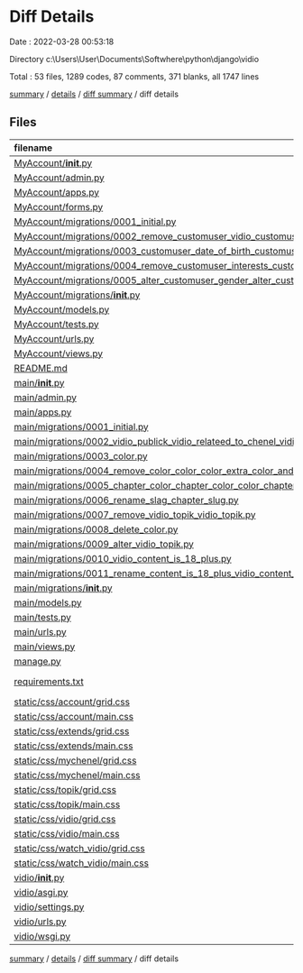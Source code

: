 # Diff Details

Date : 2022-03-28 00:53:18

Directory c:\Users\User\Documents\Softwhere\python\django\vidio

Total : 53 files,  1289 codes, 87 comments, 371 blanks, all 1747 lines

[summary](results.md) / [details](details.md) / [diff summary](diff.md) / diff details

## Files
| filename | language | code | comment | blank | total |
| :--- | :--- | ---: | ---: | ---: | ---: |
| [MyAccount/__init__.py](/MyAccount/__init__.py) | Python | 0 | 0 | 1 | 1 |
| [MyAccount/admin.py](/MyAccount/admin.py) | Python | 5 | 1 | 0 | 6 |
| [MyAccount/apps.py](/MyAccount/apps.py) | Python | 4 | 0 | 3 | 7 |
| [MyAccount/forms.py](/MyAccount/forms.py) | Python | 11 | 0 | 3 | 14 |
| [MyAccount/migrations/0001_initial.py](/MyAccount/migrations/0001_initial.py) | Python | 47 | 1 | 7 | 55 |
| [MyAccount/migrations/0002_remove_customuser_vidio_customuser_active_and_more.py](/MyAccount/migrations/0002_remove_customuser_vidio_customuser_active_and_more.py) | Python | 27 | 1 | 6 | 34 |
| [MyAccount/migrations/0003_customuser_date_of_birth_customuser_gender_and_more.py](/MyAccount/migrations/0003_customuser_date_of_birth_customuser_gender_and_more.py) | Python | 22 | 1 | 6 | 29 |
| [MyAccount/migrations/0004_remove_customuser_interests_customuser_interests.py](/MyAccount/migrations/0004_remove_customuser_interests_customuser_interests.py) | Python | 17 | 1 | 6 | 24 |
| [MyAccount/migrations/0005_alter_customuser_gender_alter_customuser_interests.py](/MyAccount/migrations/0005_alter_customuser_gender_alter_customuser_interests.py) | Python | 18 | 1 | 6 | 25 |
| [MyAccount/migrations/__init__.py](/MyAccount/migrations/__init__.py) | Python | 0 | 0 | 1 | 1 |
| [MyAccount/models.py](/MyAccount/models.py) | Python | 38 | 1 | 14 | 53 |
| [MyAccount/tests.py](/MyAccount/tests.py) | Python | 1 | 1 | 2 | 4 |
| [MyAccount/urls.py](/MyAccount/urls.py) | Python | 9 | 0 | 2 | 11 |
| [MyAccount/views.py](/MyAccount/views.py) | Python | 39 | 1 | 11 | 51 |
| [README.md](/README.md) | Markdown | 22 | 0 | 12 | 34 |
| [main/__init__.py](/main/__init__.py) | Python | 0 | 0 | 1 | 1 |
| [main/admin.py](/main/admin.py) | Python | 13 | 1 | 5 | 19 |
| [main/apps.py](/main/apps.py) | Python | 4 | 0 | 3 | 7 |
| [main/migrations/0001_initial.py](/main/migrations/0001_initial.py) | Python | 19 | 1 | 7 | 27 |
| [main/migrations/0002_vidio_publick_vidio_relateed_to_chenel_vidio_watched.py](/main/migrations/0002_vidio_publick_vidio_relateed_to_chenel_vidio_watched.py) | Python | 26 | 1 | 6 | 33 |
| [main/migrations/0003_color.py](/main/migrations/0003_color.py) | Python | 15 | 1 | 6 | 22 |
| [main/migrations/0004_remove_color_color_color_extra_color_and_more.py](/main/migrations/0004_remove_color_color_color_extra_color_and_more.py) | Python | 47 | 1 | 6 | 54 |
| [main/migrations/0005_chapter_color_chapter_color_color_chapter_color2_and_more.py](/main/migrations/0005_chapter_color_chapter_color_color_chapter_color2_and_more.py) | Python | 33 | 1 | 6 | 40 |
| [main/migrations/0006_rename_slag_chapter_slug.py](/main/migrations/0006_rename_slag_chapter_slug.py) | Python | 12 | 1 | 6 | 19 |
| [main/migrations/0007_remove_vidio_topik_vidio_topik.py](/main/migrations/0007_remove_vidio_topik_vidio_topik.py) | Python | 16 | 1 | 6 | 23 |
| [main/migrations/0008_delete_color.py](/main/migrations/0008_delete_color.py) | Python | 10 | 1 | 6 | 17 |
| [main/migrations/0009_alter_vidio_topik.py](/main/migrations/0009_alter_vidio_topik.py) | Python | 12 | 1 | 6 | 19 |
| [main/migrations/0010_vidio_content_is_18_plus.py](/main/migrations/0010_vidio_content_is_18_plus.py) | Python | 12 | 1 | 6 | 19 |
| [main/migrations/0011_rename_content_is_18_plus_vidio_content_is_only_18_plus.py](/main/migrations/0011_rename_content_is_18_plus_vidio_content_is_only_18_plus.py) | Python | 12 | 1 | 6 | 19 |
| [main/migrations/__init__.py](/main/migrations/__init__.py) | Python | 0 | 0 | 1 | 1 |
| [main/models.py](/main/models.py) | Python | 30 | 1 | 13 | 44 |
| [main/tests.py](/main/tests.py) | Python | 1 | 1 | 2 | 4 |
| [main/urls.py](/main/urls.py) | Python | 9 | 0 | 2 | 11 |
| [main/views.py](/main/views.py) | Python | 123 | 1 | 23 | 147 |
| [manage.py](/manage.py) | Python | 15 | 3 | 5 | 23 |
| [requirements.txt](/requirements.txt) | pip requirements | 17 | 0 | 0 | 17 |
| [static/css/account/grid.css](/static/css/account/grid.css) | CSS | 0 | 0 | 1 | 1 |
| [static/css/account/main.css](/static/css/account/main.css) | CSS | 23 | 0 | 3 | 26 |
| [static/css/extends/grid.css](/static/css/extends/grid.css) | CSS | 0 | 0 | 1 | 1 |
| [static/css/extends/main.css](/static/css/extends/main.css) | CSS | 38 | 0 | 7 | 45 |
| [static/css/mychenel/grid.css](/static/css/mychenel/grid.css) | CSS | 5 | 0 | 0 | 5 |
| [static/css/mychenel/main.css](/static/css/mychenel/main.css) | CSS | 46 | 0 | 12 | 58 |
| [static/css/topik/grid.css](/static/css/topik/grid.css) | CSS | 59 | 1 | 14 | 74 |
| [static/css/topik/main.css](/static/css/topik/main.css) | CSS | 75 | 0 | 21 | 96 |
| [static/css/vidio/grid.css](/static/css/vidio/grid.css) | CSS | 59 | 1 | 14 | 74 |
| [static/css/vidio/main.css](/static/css/vidio/main.css) | CSS | 75 | 0 | 21 | 96 |
| [static/css/watch_vidio/grid.css](/static/css/watch_vidio/grid.css) | CSS | 25 | 0 | 4 | 29 |
| [static/css/watch_vidio/main.css](/static/css/watch_vidio/main.css) | CSS | 100 | 0 | 29 | 129 |
| [vidio/__init__.py](/vidio/__init__.py) | Python | 0 | 0 | 1 | 1 |
| [vidio/asgi.py](/vidio/asgi.py) | Python | 4 | 8 | 5 | 17 |
| [vidio/settings.py](/vidio/settings.py) | Python | 78 | 27 | 28 | 133 |
| [vidio/urls.py](/vidio/urls.py) | Python | 12 | 15 | 3 | 30 |
| [vidio/wsgi.py](/vidio/wsgi.py) | Python | 4 | 8 | 5 | 17 |

[summary](results.md) / [details](details.md) / [diff summary](diff.md) / diff details